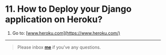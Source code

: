 # 11. How to Deploy your Django application on Heroku?

1. Go to: [www.heroku.com](https://www.heroku.com/)

---

> Please inbox **[me](https://www.facebook.com/shoriot)** if you've any questions.